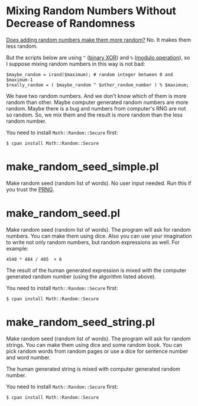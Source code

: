 Mixing Random Numbers Without Decrease of Randomness
====================================================

<a href="http://stackoverflow.com/questions/14741158/does-adding-random-numbers-make-them-more-random">Does adding random numbers make them more random?</a> No. It makes them less random.


But the scripts below are using `^` (<a href="https://en.wikipedia.org/wiki/Bitwise_operation#XOR">binary XOR</a>) and `%` (<a href="http://en.wikipedia.org/wiki/Modulo_operation">modulo operation</a>), so I suppose mixing random numbers in this way is not bad:


```
$maybe_random = irand($maximum); # random integer between 0 and $maximum-1
$really_random = ( $maybe_random ^ $other_random_number ) % $maximum;
```

We have two random numbers. And we don't know which of them is more random than other. Maybe computer generated random numbers are more random. Maybe there is a bug and numbers from computer's RNG are not so random. So, we mix them and the result is more random than the less random number.

You need to install `Math::Random::Secure` first:

```
$ cpan install Math::Random::Secure 
```


make_random_seed_simple.pl
==========================

Make random seed (random list of words). No user input needed. Run this if you trust the <a href="https://en.wikipedia.org/wiki/Pseudorandom_number_generator">PRNG</a>.


make_random_seed.pl
===================

Make random seed (random list of words). The program will ask for random numbers. You can make them using dice. Also you can use your imagination to write not only random numbers, but random expressions as well. For example: 

```
4548 * 484 / 485  + 6
```

The result of the human generated expression is mixed with the computer generated random number (using the algorithm listed above).

You need to install `Math::Random::Secure` first:

```
$ cpan install Math::Random::Secure 
```

make_random_seed_string.pl
==========================

Make random seed (random list of words). The program will ask for random strings. You can make them using dice and some random book. You can pick random words from random pages or use a dice for sentence number and word number.

The human generated string is mixed with computer generated random number.

You need to install `Math::Random::Secure` first:

```
$ cpan install Math::Random::Secure 
```

